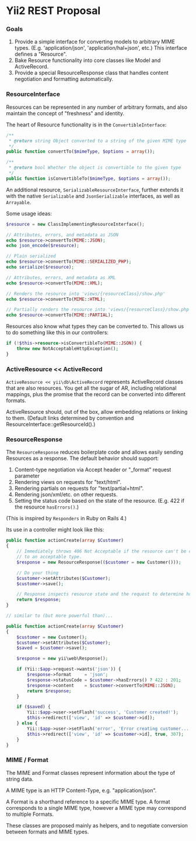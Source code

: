 Yii2 REST Proposal
=========

### Goals

1. Provide a simple interface for converting models to arbitrary MIME types. (E.g.
'application/json', 'application/hal+json', etc.) This interface defines a "Resource".
2. Bake Resource functionality into core classes like Model and ActiveRecord.
3. Provide a special ResourceResponse class that handles content negotiation and
formatting automatically.

### ResourceInterface

Resources can be represented in any number of arbitrary formats, and also maintain
the concept of "freshness" and identity.

The heart of Resource functionality is in the `ConvertibleInterface`:

```php
/**
 * @return string Object converted to a string of the given MIME type
 */
public function convertTo($mimeType, $options = array());

/**
 * @return bool Whether the object is convertible to the given type
 */
public function isConvertibleTo($mimeType, $options = array());
```

An additional resource, `SerializableResourceInterface`, further extends it with
the native `Serializable` and `JsonSerializable` interfaces, as well as `Arrayable`.

Some usage ideas:

```php
$resource = new ClassImplementingResourceInterface();

// Attributes, errors, and metadata as JSON
echo $resource->convertTo(MIME::JSON);
echo json_encode($resource);

// Plain serialized
echo $resource->convertTo(MIME::SERIALIZED_PHP);
echo serialize($resource);

// Attributes, errors, and metadata as XML
echo $resource->convertTo(MIME::XML);

// Renders the resource into 'views/{resourceClass}/show.php'
echo $resource->convertTo(MIME::HTML);

// Partially renders the resource into 'views/{resourceClass}/show.php'
echo $resource->convertTo(MIME::PARTIAL);
```

Resources also know what types they can be converted to. This allows us to do something
like this in our controllers:

```php
if (!$this->resource->isConvertibleTo(MIME::JSON)) {
	throw new NotAcceptableHttpException();
}
```

### ActiveResource << ActiveRecord

`ActiveResource << yii\db\ActiveRecord` represents ActiveRecord classes that
are also resources. You get all the sugar of AR, including relational mappings,
plus the promise that the record can be converted into different formats.

ActiveResource should, out of the box, allow embedding relations or linking to
them. (Default links determined by convention and ResourceInterface::getResourceId().)

### ResourceResponse

The `ResourceResponse` reduces boilerplate code and allows easily sending Resources
as a response. The default behavior should support:

1. Content-type negotiation via Accept header or "_format" request parameter
2. Rendering views on requests for "text/html".
3. Rendering partials on requests for "text/partial+html".
4. Rendering json/xml/etc. on other requests.
5. Setting the status code based on the state of the resource. (E.g. 422 if the
resource `hasErrors()`.)

(This is inspired by `Responders` in Ruby on Rails 4.)

Its use in a controller might look like this:

```php
public function actionCreate(array $Customer)
{
	// Immediately throws 406 Not Acceptable if the resource can't be converted
	// to an acceptable type.
	$response = new ResourceResponse(($customer = new Customer()));

	// Do your thing
	$customer->setAttributes($Customer);
	$customer->save();

	// Response inspects resource state and the request to determine how to respond
	return $response;
}

// similar to (but more powerful than)...

public function actionCreate(array $Customer)
{
	$customer = new Customer();
	$customer->setAttributes($Customer);
	$saved = $customer->save();

	$response = new yii\web\Response();

	if (Yii::$app->request->wants('json')) {
		$response->format     = 'json';
		$response->statusCode = $customer->hasErrors() ? 422 : 201;
		$response->content    = $customer->convertTo(MIME::JSON);
		return $response;
	}

	if ($saved) {
		Yii::$app->user->setFlash('success', 'Customer created!');
		$this->redirect(['view', 'id' => $customer->id]);
	} else {
		Yii::$app->user->setFlash('error', 'Error creating customer...');
		$this->redirect(['view', 'id' => $customer->id], true, 307);
	}
}
```

### MIME / Format

The MIME and Format classes represent information about the type of string data.

A MIME type is an HTTP Content-Type, e.g. "application/json".

A Format is a shorthand reference to a specific MIME type. A format corresponds
to a single MIME type, however a MIME type may correspond to multiple Formats.

These classes are proposed mainly as helpers, and to negotiate conversion between
formats and MIME types.
